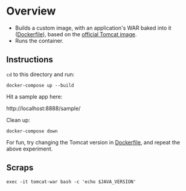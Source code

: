 # Overview

* Builds a custom image, with an application's WAR baked into it ([Dockerfile](./Dockerfile)), based on the [official Tomcat image](https://hub.docker.com/_/tomcat/).
* Runs the container.

## Instructions

`cd` to this directory and run:

```
docker-compose up --build
```

Hit a sample app here:

http://localhost:8888/sample/

Clean up:

```
docker-compose down
```

For fun, try changing the Tomcat version in [Dockerfile](./Dockerfile), and repeat the above experiment.

## Scraps

```
exec -it tomcat-war bash -c 'echo $JAVA_VERSION'
```